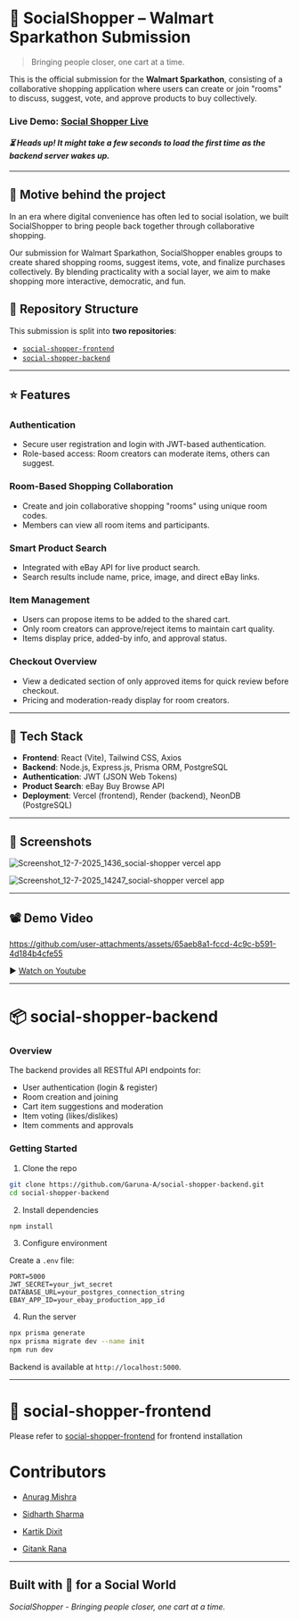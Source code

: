 
# 🛒 SocialShopper – Walmart Sparkathon Submission
> Bringing people closer, one cart at a time.

This is the official submission for the **Walmart Sparkathon**, consisting of a collaborative shopping application where users can create or join "rooms" to discuss, suggest, vote, and approve products to buy collectively.

### Live Demo: [Social Shopper Live ](https://social-shopper.vercel.app/)
#### _⏳ Heads up! It might take a few seconds to load the first time as the backend server wakes up._
---
## 🎯 Motive behind the project

In an era where digital convenience has often led to social isolation, we built SocialShopper to bring people back together through collaborative shopping. 

Our submission for Walmart Sparkathon, SocialShopper enables groups to create shared shopping rooms, suggest items, vote, and finalize purchases collectively. By blending practicality with a social layer, we aim to make shopping more interactive, democratic, and fun.


## 📁 Repository Structure

This submission is split into **two repositories**:

- [`social-shopper-frontend`](https://github.com/Garuna-A/social-shopper-frontend)
- [`social-shopper-backend`](https://github.com/Garuna-A/social-shopper-backend)

---
## ⭐ Features

### Authentication
 - Secure user registration and login with JWT-based authentication.
 - Role-based access: Room creators can moderate items, others can suggest.
### Room-Based Shopping Collaboration
 - Create and join collaborative shopping "rooms" using unique room codes.
 - Members can view all room items and participants.
### Smart Product Search
 - Integrated with eBay API for live product search.
 - Search results include name, price, image, and direct eBay links.
### Item Management
 - Users can propose items to be added to the shared cart.
 - Only room creators can approve/reject items to maintain cart quality.
 - Items display price, added-by info, and approval status.
### Checkout Overview
 - View a dedicated section of only approved items for quick review before checkout.
 - Pricing and moderation-ready display for room creators.

--- 

## 🔧 Tech Stack

- **Frontend**: React (Vite), Tailwind CSS, Axios
- **Backend**: Node.js, Express.js, Prisma ORM, PostgreSQL
- **Authentication**: JWT (JSON Web Tokens)
- **Product Search**: eBay Buy Browse API
- **Deployment**: Vercel (frontend), Render (backend), NeonDB (PostgreSQL)

---
## 📸 Screenshots

![Screenshot_12-7-2025_1436_social-shopper vercel app](https://github.com/user-attachments/assets/3bdbaaf7-145e-4af4-94e2-550fc8c4ba07)

![Screenshot_12-7-2025_14247_social-shopper vercel app](https://github.com/user-attachments/assets/4223bd9e-acc9-437f-a923-439562719aab)

---
## 📽️ Demo Video

https://github.com/user-attachments/assets/65aeb8a1-fccd-4c9c-b591-4d184b4cfe55

▶️ [Watch on Youtube](https://youtu.be/jop8YXJSnrk)

---

# 📦 social-shopper-backend

### Overview

The backend provides all RESTful API endpoints for:

- User authentication (login & register)
- Room creation and joining
- Cart item suggestions and moderation
- Item voting (likes/dislikes)
- Item comments and approvals

### Getting Started

1. Clone the repo

```bash
git clone https://github.com/Garuna-A/social-shopper-backend.git
cd social-shopper-backend
```

2. Install dependencies

```bash
npm install
```

3. Configure environment

Create a `.env` file:

```env
PORT=5000
JWT_SECRET=your_jwt_secret
DATABASE_URL=your_postgres_connection_string
EBAY_APP_ID=your_ebay_production_app_id
```

4. Run the server

```bash
npx prisma generate
npx prisma migrate dev --name init
npm run dev
```

Backend is available at `http://localhost:5000`.

---

# 🎨 social-shopper-frontend

Please refer to [social-shopper-frontend](https://github.com/Garuna-A/social-shopper-frontend) for frontend installation

# Contributors

 - [Anurag Mishra](https://github.com/Garuna-A/)

 - [Sidharth Sharma](https://github.com/Sidd0770)

 - [Kartik Dixit](https://github.com/SMOKESCRE3N)

 - [Gitank Rana](https://github.com/GitankRana)

---
## Built with 💙 for a Social World
_SocialShopper - Bringing people closer, one cart at a time._
